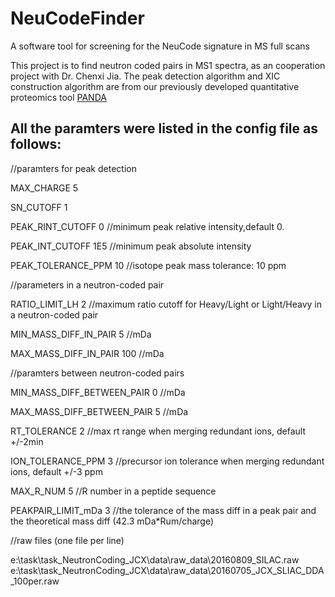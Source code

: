 # NeuCodeFinder
A software tool for screening for the NeuCode signature in MS full scans

This project is to find neutron coded pairs in MS1 spectra, as an cooperation project with Dr. Chenxi Jia.
The peak detection algorithm and XIC construction algorithm are from our previously developed quantitative proteomics tool [PANDA](http://www.ncbi.nlm.nih.gov/pubmed/30816924)

## All the paramters were listed in the config file as follows:

//paramters for peak detection

MAX_CHARGE	5

SN_CUTOFF	1

PEAK_RINT_CUTOFF	0	//minimum peak relative intensity,default 0.

PEAK_INT_CUTOFF	1E5	//minimum peak absolute intensity

PEAK_TOLERANCE_PPM	10	//isotope peak mass tolerance: 10 ppm

//parameters in a neutron-coded pair

RATIO\_LIMIT\_LH	2	//maximum ratio cutoff for Heavy/Light or Light/Heavy in a neutron-coded pair

MIN\_MASS\_DIFF\_IN\_PAIR	5 //mDa

MAX\_MASS\_DIFF\_IN\_PAIR	100	//mDa

//paramters between neutron-coded pairs

MIN\_MASS\_DIFF\_BETWEEN\_PAIR	0	//mDa

MAX\_MASS\_DIFF\_BETWEEN_PAIR	5	//mDa

RT\_TOLERANCE	2	//max rt range when merging redundant ions, default +/-2min

ION\_TOLERANCE\_PPM	3 //precursor ion tolerance when merging redundant ions, default +/-3 ppm

MAX\_R\_NUM	5 //R number in a peptide sequence

PEAKPAIR\_LIMIT\_mDa	3	//the tolerance of the mass diff in a peak pair and the theoretical mass diff (42.3 mDa*Rum/charge)

//raw files (one file per line)

e:\task\task_NeutronCoding_JCX\data\raw_data\20160809_SILAC.raw
e:\task\task_NeutronCoding_JCX\data\raw_data\20160705_JCX_SLIAC_DDA_100per.raw 
